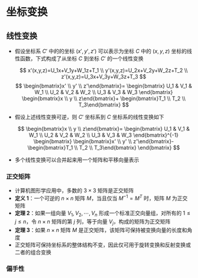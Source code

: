 # 坐标变换

## 线性变换

- 假设坐标系 $C'$ 中的的坐标 $(x',y',z')$ 可以表示为坐标 $C$ 中的 $(x,y,z)$ 坐标的线性函数，下式构成了从坐标 $C$ 到坐标 $C'$ 的一个线性变换

  $$
  x'(x,y,z)=U_1x+V_1y+W_1z+T_1 \\
  y'(x,y,z)=U_2x+V_2y+W_2z+T_2 \\
  z'(x,y,z)=U_3x+V_3y+W_3z+T_3
  $$
  $$
  \begin{bmatrix}x' \\ y' \\ z'\end{bmatrix}=
  \begin{bmatrix}
  U_1 & V_1 & W_1 \\
  U_2 & V_2 & W_2 \\
  U_3 & V_3 & W_3
  \end{bmatrix}
  \begin{bmatrix}x \\ y \\ z\end{bmatrix}+
  \begin{bmatrix}T_1 \\ T_2 \\ T_3\end{bmatrix}
  $$

- 假设上述线性变换可逆，则 $C'$ 坐标系到 $C$ 坐标系的线性变换如下

  $$
  \begin{bmatrix}x \\ y \\ z\end{bmatrix}=
  \begin{bmatrix}
  U_1 & V_1 & W_1 \\
  U_2 & V_2 & W_2 \\
  U_3 & V_3 & W_3
  \end{bmatrix}^{-1}
  \begin{bmatrix}
  \begin{bmatrix}x' \\ y' \\ z'\end{bmatrix}-
  \begin{bmatrix}T_1 \\ T_2 \\ T_3\end{bmatrix}
  \end{bmatrix}
  $$

- 多个线性变换可以合并起来用一个矩阵和平移向量表示

### 正交矩阵

- 计算机图形学应用中，多数的 $3\times 3$ 矩阵是正交矩阵
- **定义 1**：一个可逆的 $n\times n$ 矩阵 $M$，当且仅当 $M^{-1}=M^T$ 时，矩阵 $M$ 为正交矩阵
- **定理 2**：如果一组向量 $V_1,V_2,\cdots,V_n$ 形成一个标准正交向量组，对所有的 $1\le j\le n$，令 $n\times n$ 矩阵的第 $j$ 列，等于向量 $V_j$，构成的矩阵为正交矩阵
- **定理 3**：如果 $n\times n$ 矩阵 $M$ 是正交矩阵，该矩阵可保持被变换向量的长度和角度
- 正交矩阵可保持坐标系的整体结构不变，因此仅可用于旋转变换和反射变换或二者的组合变换

### 偏手性
